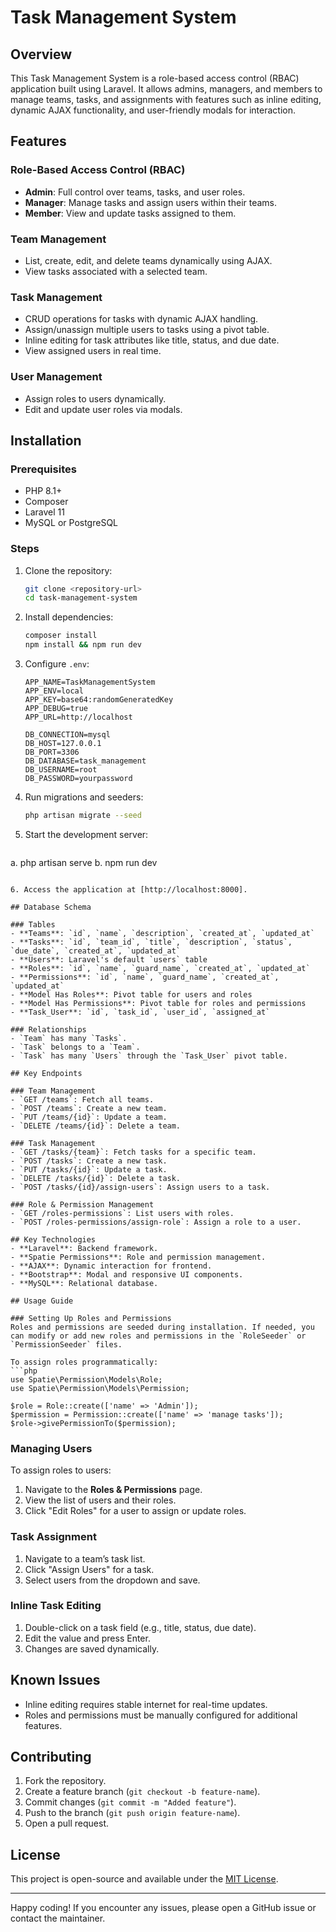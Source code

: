 # Task Management System

## Overview
This Task Management System is a role-based access control (RBAC) application built using Laravel. It allows admins, managers, and members to manage teams, tasks, and assignments with features such as inline editing, dynamic AJAX functionality, and user-friendly modals for interaction.

## Features

### Role-Based Access Control (RBAC)
- **Admin**: Full control over teams, tasks, and user roles.
- **Manager**: Manage tasks and assign users within their teams.
- **Member**: View and update tasks assigned to them.

### Team Management
- List, create, edit, and delete teams dynamically using AJAX.
- View tasks associated with a selected team.

### Task Management
- CRUD operations for tasks with dynamic AJAX handling.
- Assign/unassign multiple users to tasks using a pivot table.
- Inline editing for task attributes like title, status, and due date.
- View assigned users in real time.

### User Management
- Assign roles to users dynamically.
- Edit and update user roles via modals.

## Installation

### Prerequisites
- PHP 8.1+
- Composer
- Laravel 11
- MySQL or PostgreSQL

### Steps
1. Clone the repository:
   ```bash
   git clone <repository-url>
   cd task-management-system
   ```

2. Install dependencies:
   ```bash
   composer install
   npm install && npm run dev
   ```

3. Configure `.env`:
   ```env
   APP_NAME=TaskManagementSystem
   APP_ENV=local
   APP_KEY=base64:randomGeneratedKey
   APP_DEBUG=true
   APP_URL=http://localhost

   DB_CONNECTION=mysql
   DB_HOST=127.0.0.1
   DB_PORT=3306
   DB_DATABASE=task_management
   DB_USERNAME=root
   DB_PASSWORD=yourpassword
   ```

4. Run migrations and seeders:
   ```bash
   php artisan migrate --seed
   ```

5. Start the development server:
   ```bash
 a.  php artisan serve
 b.  npm run dev
   ```

6. Access the application at [http://localhost:8000].

## Database Schema

### Tables
- **Teams**: `id`, `name`, `description`, `created_at`, `updated_at`
- **Tasks**: `id`, `team_id`, `title`, `description`, `status`, `due_date`, `created_at`, `updated_at`
- **Users**: Laravel's default `users` table
- **Roles**: `id`, `name`, `guard_name`, `created_at`, `updated_at`
- **Permissions**: `id`, `name`, `guard_name`, `created_at`, `updated_at`
- **Model Has Roles**: Pivot table for users and roles
- **Model Has Permissions**: Pivot table for roles and permissions
- **Task_User**: `id`, `task_id`, `user_id`, `assigned_at`

### Relationships
- `Team` has many `Tasks`.
- `Task` belongs to a `Team`.
- `Task` has many `Users` through the `Task_User` pivot table.

## Key Endpoints

### Team Management
- `GET /teams`: Fetch all teams.
- `POST /teams`: Create a new team.
- `PUT /teams/{id}`: Update a team.
- `DELETE /teams/{id}`: Delete a team.

### Task Management
- `GET /tasks/{team}`: Fetch tasks for a specific team.
- `POST /tasks`: Create a new task.
- `PUT /tasks/{id}`: Update a task.
- `DELETE /tasks/{id}`: Delete a task.
- `POST /tasks/{id}/assign-users`: Assign users to a task.

### Role & Permission Management
- `GET /roles-permissions`: List users with roles.
- `POST /roles-permissions/assign-role`: Assign a role to a user.

## Key Technologies
- **Laravel**: Backend framework.
- **Spatie Permissions**: Role and permission management.
- **AJAX**: Dynamic interaction for frontend.
- **Bootstrap**: Modal and responsive UI components.
- **MySQL**: Relational database.

## Usage Guide

### Setting Up Roles and Permissions
Roles and permissions are seeded during installation. If needed, you can modify or add new roles and permissions in the `RoleSeeder` or `PermissionSeeder` files.

To assign roles programmatically:
```php
use Spatie\Permission\Models\Role;
use Spatie\Permission\Models\Permission;

$role = Role::create(['name' => 'Admin']);
$permission = Permission::create(['name' => 'manage tasks']);
$role->givePermissionTo($permission);
```

### Managing Users
To assign roles to users:
1. Navigate to the **Roles & Permissions** page.
2. View the list of users and their roles.
3. Click "Edit Roles" for a user to assign or update roles.

### Task Assignment
1. Navigate to a team’s task list.
2. Click "Assign Users" for a task.
3. Select users from the dropdown and save.

### Inline Task Editing
1. Double-click on a task field (e.g., title, status, due date).
2. Edit the value and press Enter.
3. Changes are saved dynamically.

## Known Issues
- Inline editing requires stable internet for real-time updates.
- Roles and permissions must be manually configured for additional features.

## Contributing
1. Fork the repository.
2. Create a feature branch (`git checkout -b feature-name`).
3. Commit changes (`git commit -m "Added feature"`).
4. Push to the branch (`git push origin feature-name`).
5. Open a pull request.

## License
This project is open-source and available under the [MIT License](LICENSE).

---

Happy coding! If you encounter any issues, please open a GitHub issue or contact the maintainer.

